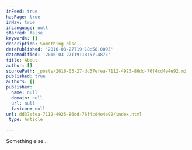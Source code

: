 ```yaml
---
inFeed: true
hasPage: true
inNav: true
inLanguage: null
starred: false
keywords: []
description: Something else...
datePublished: '2016-03-27T19:18:58.009Z'
dateModified: '2016-03-27T19:18:57.487Z'
title: About
author: []
sourcePath: _posts/2016-03-27-dd37efea-7112-4925-86dd-76f4cd4e4e92.md
published: true
authors: []
publisher:
  name: null
  domain: null
  url: null
  favicon: null
url: dd37efea-7112-4925-86dd-76f4cd4e4e92/index.html
_type: Article

---
```

Something else...